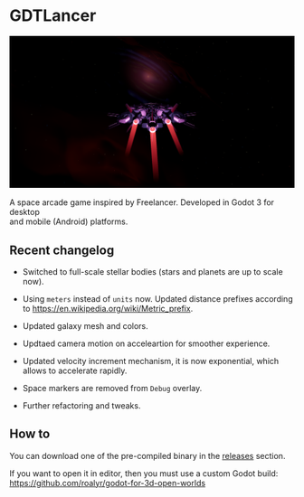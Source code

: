 # GDTLancer
![Progress][Progress]

A space arcade game inspired by Freelancer. Developed in Godot 3 for desktop  
and mobile (Android) platforms.

[Progress]: Assets/Images/Progress.png "Progress"

## Recent changelog
- Switched to full-scale stellar bodies (stars and planets are up to scale now).
- Using `meters` instead of `units` now. Updated distance prefixes according to 
https://en.wikipedia.org/wiki/Metric_prefix.
- Updated galaxy mesh and colors.
- Updtaed camera motion on acceleartion for smoother experience.
- Updated velocity increment mechanism, it is now exponential, which allows to 
accelerate rapidly.
- Space markers are removed from `Debug` overlay.

- Further refactoring and tweaks.


## How to
You can download one of the pre-compiled binary in the [releases](https://github.com/roalyr/GDTLancer/releases) section.

If you want to open it in editor, then you must use a custom Godot build: https://github.com/roalyr/godot-for-3d-open-worlds
